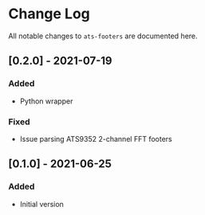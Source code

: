 # Change Log
All notable changes to `ats-footers` are documented here.

## [0.2.0] - 2021-07-19
### Added
- Python wrapper

### Fixed
- Issue parsing ATS9352 2-channel FFT footers

## [0.1.0] - 2021-06-25
### Added
- Initial version
